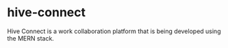 # hive-connect
Hive Connect is a work collaboration platform that is being developed using the MERN stack.
